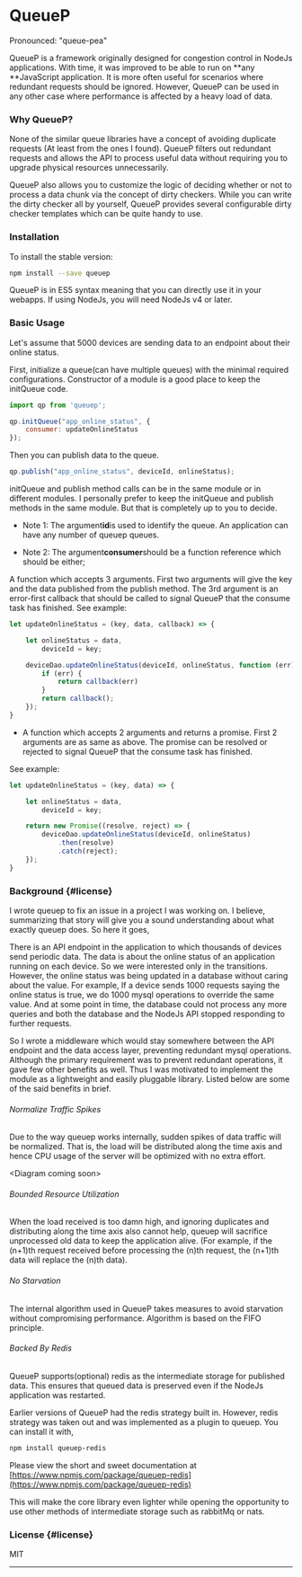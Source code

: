 # QueueP

Pronounced: "queue-pea"

QueueP is a framework originally designed for congestion control in NodeJs applications. With time, it was improved to be able to run on **any **JavaScript application. It is more often useful for scenarios where redundant requests should be ignored. However, QueueP can be used in any other case where performance is affected by a heavy load of data.

### Why QueueP?

None of the similar queue libraries have a concept of avoiding duplicate requests \(At least from the ones I found\). QueueP filters out redundant requests and allows the API to process useful data without requiring you to upgrade physical resources unnecessarily.

QueueP also allows you to customize the logic of deciding whether or not to process a data chunk via the concept of dirty checkers. While you can write the dirty checker all by yourself, QueueP provides several configurable dirty checker templates which can be quite handy to use.

### Installation

To install the stable version:

```bash
npm install --save queuep
```

QueueP is in ES5 syntax meaning that you can directly use it in your webapps. If using NodeJs, you will need NodeJs v4 or later.

### Basic Usage

Let's assume that 5000 devices are sending data to an endpoint about their online status.

First, initialize a queue\(can have multiple queues\) with the minimal required configurations. Constructor of a module is a good place to keep the initQueue code.

```js
import qp from 'queuep';

qp.initQueue("app_online_status", {
    consumer: updateOnlineStatus
});
```

Then you can publish data to the queue.

```js
qp.publish("app_online_status", deviceId, onlineStatus);
```

initQueue and publish method calls can be in the same module or in different modules. I personally prefer to keep the initQueue and publish methods in the same module. But that is completely up to you to decide.

* Note 1: The argument**id**is used to identify the queue. An application can have any number of queuep queues.

* Note 2: The argument**consumer**should be a function reference which should be either;

A function which accepts 3 arguments. First two arguments will give the key and the data published from the publish method. The 3rd argument is an error-first callback that should be called to signal QueueP that the consume task has finished. See example:

```js
let updateOnlineStatus = (key, data, callback) => {

    let onlineStatus = data,
        deviceId = key;

    deviceDao.updateOnlineStatus(deviceId, onlineStatus, function (err) {
        if (err) {
            return callback(err)
        }
        return callback();
    });
}
```

* A function which accepts 2 arguments and returns a promise. First 2 arguments are as same as above. The promise can be resolved or rejected to signal QueueP that the consume task has finished. 

See example:

```js
let updateOnlineStatus = (key, data) => {

    let onlineStatus = data,
        deviceId = key;

    return new Promise((resolve, reject) => {
        deviceDao.updateOnlineStatus(deviceId, onlineStatus)
            .then(resolve)
            .catch(reject);
    });
}
```

### Background {#license}

I wrote queuep to fix an issue in a project I was working on. I believe, summarizing that story will give you a sound understanding about what exactly queuep does. So here it goes,

There is an API endpoint in the application to which thousands of devices send periodic data. The data is about the online status of an application running on each device. So we were interested only in the transitions. However, the online status was being updated in a database without caring about the value. For example, If a device sends 1000 requests saying the online status is true, we do 1000 mysql operations to override the same value. And at some point in time, the database could not process any more queries and both the database and the NodeJs API stopped responding to further requests.

So I wrote a middleware which would stay somewhere between the API endpoint and the data access layer, preventing redundant mysql operations. Although the primary requirement was to prevent redundant operations, it gave few other benefits as well. Thus I was motivated to implement the module as a lightweight and easily pluggable library. Listed below are some of the said benefits in brief.

###### Normalize Traffic Spikes

Due to the way queuep works internally, sudden spikes of data traffic will be normalized. That is, the load will be distributed along the time axis and hence CPU usage of the server will be optimized with no extra effort.

&lt;Diagram coming soon&gt;

###### Bounded Resource Utilization

When the load received is too damn high, and ignoring duplicates and distributing along the time axis also cannot help, queuep will sacrifice unprocessed old data to keep the application alive. \(For example, if the \(n+1\)th request received before processing the \(n\)th request, the \(n+1\)th data will replace the \(n\)th data\).

###### No Starvation

The internal algorithm used in QueueP takes measures to avoid starvation without compromising performance. Algorithm is based on the FIFO principle.

###### Backed By Redis

QueueP supports\(optional\) redis as the intermediate storage for published data. This ensures that queued data is preserved even if the NodeJs application was restarted.

Earlier versions of QueueP had the redis strategy built in. However, redis strategy was taken out and was implemented as a plugin to queuep. You can install it with,

```bash
npm install queuep-redis
```

Please view the short and sweet documentation at [https://www.npmjs.com/package/queuep-redis](https://www.npmjs.com/package/queuep-redis)

This will make the core library even lighter while opening the opportunity to use other methods of intermediate storage such as rabbitMq or nats.

### License {#license}

MIT

---

